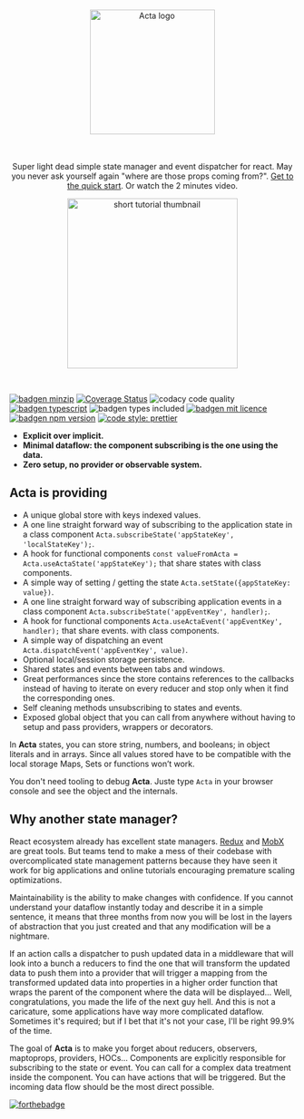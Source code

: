 <p align="center">
  <a href="https://fabien-h.github.io/acta/#/" target="_blank" rel="noopener noreferrer" >
    <br/>
    <img src="https://raw.githubusercontent.com/fabien-h/acta/master/docs/_media/acta-logo.png" alt="Acta logo" width="220" />
    <br/><br/><br/>
  </a>
</p>

<p align="center">Super light dead simple state manager and event dispatcher for react. May you never ask yourself again "where are those props coming from?". <a href="http://acta.js.org/#/quickstart">Get to the quick start</a>. Or watch the 2 minutes video.</p>

<p align="center">
  <a href="https://www.youtube.com/watch?v=3rSafOVOFS8" target="_blank" rel="noopener noreferrer">
    <img src="https://raw.githubusercontent.com/fabien-h/acta/master/docs/_media/short_tuto_video.jpg" alt="short tutorial thumbnail" width="300" />
  </a>
</p>

<br/>

[![badgen minzip](https://badgen.net/bundlephobia/minzip/acta)](https://bundlephobia.com/result?p=acta)
[![Coverage Status](https://coveralls.io/repos/github/fabien-h/acta/badge.svg?branch=master)](https://coveralls.io/github/fabien-h/acta?branch=master)
![codacy code quality](https://api.codacy.com/project/badge/Grade/73e7fdaa376448c2835a23c3f4749c8f)
[![badgen typescript](https://badgen.net/badge/icon/typescript?icon=typescript&label)](https://www.typescriptlang.org/)
![badgen types included](https://badgen.net/npm/types/acta)
[![badgen mit licence](https://badgen.net/badge/license/MIT/blue)](https://en.wikipedia.org/wiki/MIT_License)
[![badgen npm version](https://badgen.net/npm/v/acta)](https://www.npmjs.com/package/acta)
[![code style: prettier](https://img.shields.io/badge/code_style-prettier-ff69b4.svg)](https://github.com/prettier/prettier)

- **Explicit over implicit.**
- **Minimal dataflow: the component subscribing is the one using the data.**
- **Zero setup, no provider or observable system.**

## Acta is providing

- A unique global store with keys indexed values.
- A one line straight forward way of subscribing to the application state in a class component `Acta.subscribeState('appStateKey', 'localStateKey');`.
- A hook for functional components `const valueFromActa = Acta.useActaState('appStateKey');` that share states with class components.
- A simple way of setting / getting the state `Acta.setState({appStateKey: value})`.
- A one line straight forward way of subscribing application events in a class component `Acta.subscribeState('appEventKey', handler);`.
- A hook for functional components `Acta.useActaEvent('appEventKey', handler);` that share events. with class components.
- A simple way of dispatching an event `Acta.dispatchEvent('appEventKey', value)`.
- Optional local/session storage persistence.
- Shared states and events between tabs and windows.
- Great performances since the store contains references to the callbacks instead of having to iterate on every reducer and stop only when it find the corresponding ones.
- Self cleaning methods unsubscribing to states and events.
- Exposed global object that you can call from anywhere without having to setup and pass providers, wrappers or decorators.

In **Acta** states, you can store string, numbers, and booleans; in object literals and in arrays. Since all values stored have to be compatible with the local storage Maps, Sets or functions won’t work.

You don't need tooling to debug **Acta**. Juste type `Acta` in your browser console and see the object and the internals.

## Why another state manager?

React ecosystem already has excellent state managers. [Redux](https://redux.js.org/) and [MobX](https://mobx.js.org/README.html) are great tools. But teams tend to make a mess of their codebase with overcomplicated state management patterns because they have seen it work for big applications and online tutorials encouraging premature scaling optimizations.

Maintainability is the ability to make changes with confidence. If you cannot understand your dataflow instantly today and describe it in a simple sentence, it means that three months from now you will be lost in the layers of abstraction that you just created and that any modification will be a nightmare.

If an action calls a dispatcher to push updated data in a middleware that will look into a bunch a reducers to find the one that will transform the updated data to push them into a provider that will trigger a mapping from the transformed updated data into properties in a higher order function that wraps the parent of the component where the data will be displayed... Well, congratulations, you made the life of the next guy hell. And this is not a caricature, some applications have way more complicated dataflow. Sometimes it's required; but if I bet that it's not your case, I'll be right 99.9% of the time.

The goal of **Acta** is to make you forget about reducers, observers, maptoprops, providers, HOCs... Components are explicitly responsible for subscribing to the state or event. You can call for a complex data treatment inside the component. You can have actions that will be triggered. But the incoming data flow should be the most direct possible.

[![forthebadge](https://forthebadge.com/images/badges/built-with-love.svg)](https://forthebadge.com)
